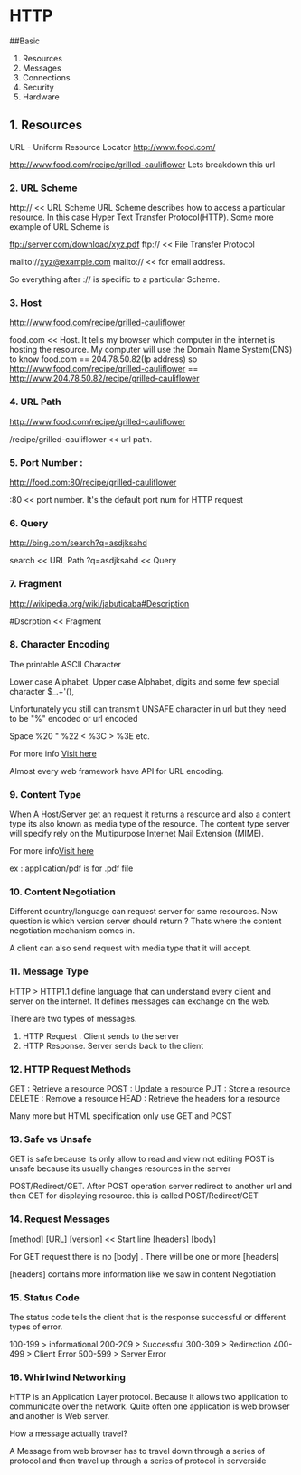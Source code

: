 # HTTP

##Basic
1. Resources
2. Messages
3. Connections
4. Security
5. Hardware

## 1. Resources

URL - Uniform Resource Locator
http://www.food.com/

http://www.food.com/recipe/grilled-cauliflower
Lets breakdown this url

### 2. URL Scheme
http://  << URL Scheme
URL Scheme describes how to access a particular resource. In this case Hyper Text Transfer Protocol(HTTP).
Some more example of URL Scheme is 

ftp://server.com/download/xyz.pdf
ftp:// << File Transfer Protocol

mailto://xyz@example.com
mailto:// << for email address.


So everything after :// is specific to a particular Scheme.

### 3. Host
http://www.food.com/recipe/grilled-cauliflower

food.com << Host. It tells my browser which computer in the internet is hosting the resource.
My computer will use the Domain Name System(DNS) to know food.com == 204.78.50.82(Ip address)
so
http://www.food.com/recipe/grilled-cauliflower == http://www.204.78.50.82/recipe/grilled-cauliflower

### 4. URL Path
http://www.food.com/recipe/grilled-cauliflower

/recipe/grilled-cauliflower << url path.

### 5. Port Number :
http://food.com:80/recipe/grilled-cauliflower

:80 << port number. It's the default port num for HTTP request

### 6. Query
http://bing.com/search?q=asdjksahd

search << URL Path
?q=asdjksahd  << Query

### 7. Fragment
http://wikipedia.org/wiki/jabuticaba#Description

#Dscrption << Fragment

### 8. Character Encoding

The printable ASCII Character 

Lower case Alphabet, Upper case Alphabet, digits and some few special character $_.+'(),

Unfortunately you still can transmit UNSAFE character in url but they need to be "%" encoded or url encoded 

Space	%20  "  	%22   < 	%3C  >  	%3E etc.


For more info [Visit here](https://developers.google.com/maps/url-encoding)

Almost every web framework have API for URL encoding.

### 9. Content Type

When A Host/Server get an request it returns a resource and also a content type its also known as media type of the resource.
The content type server will specify rely on the Multipurpose Internet Mail Extension (MIME).

For more info[Visit here](https://developer.mozilla.org/en-US/docs/Web/HTTP/Basics_of_HTTP/MIME_types#audio_and_video_types)

ex : application/pdf is for .pdf file

### 10. Content Negotiation

Different country/language can request server for same resources. Now question is which version server should return ?
Thats where the content negotiation mechanism comes in. 

A client can also send request with media type that it will accept.


### 11. Message Type

HTTP > HTTP1.1 define language that can understand every client and server on the internet.
It defines messages can exchange on the web.

There are two types of messages.
1. HTTP Request . Client sends to the server
2. HTTP Response. Server sends back to the client


### 12. HTTP Request Methods

GET : Retrieve a resource
POST : Update a resource
PUT : Store a resource
DELETE : Remove a resource
HEAD : Retrieve the headers for a resource

Many more but HTML specification only use GET and POST

### 13. Safe vs Unsafe

GET is safe because its only allow to read and view not editing
POST is unsafe because its usually changes resources in the server

POST/Redirect/GET.
After POST operation server redirect to another url and then GET for displaying resource. this is called
POST/Redirect/GET

### 14. Request Messages

[method] [URL] [version]  << Start line
[headers]
[body]

For GET request there is no [body] . There will be one or more [headers]

[headers] contains more information like we saw in content Negotiation

### 15. Status Code

The status code tells the client that is the response successful or different types of error.

100-199 > informational
200-209 > Successful
300-309 > Redirection
400-499 > Client Error
500-599 > Server Error

### 16. Whirlwind Networking

HTTP is an Application Layer protocol. Because it allows two application to communicate over the network.
Quite often one application is web browser and another is Web server.

How a message actually travel?

A Message from web browser has to travel down through a series of protocol and then travel up through a series of protocol in serverside


        